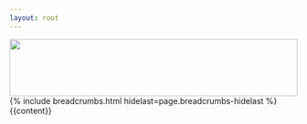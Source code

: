```yaml
---
layout: root
---
```

<div class="container-fluid g-0">
    <img class="image-default page-image" src="{{page.page-image}}" width="100%" height="100px" />
</div>
<div class="container mw-lg p-4">
    {% include breadcrumbs.html hidelast=page.breadcrumbs-hidelast %}
    {{content}}
</div>